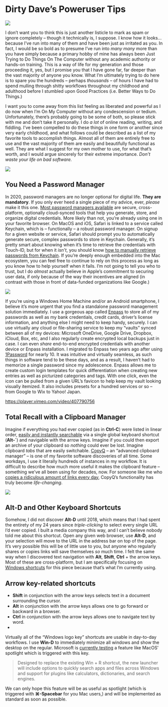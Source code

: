 # Dirty Dave’s Poweruser Tips

![](https://cdn-images-1.medium.com/max/1200/1*wByYcMpS3tG95T4uTkNOMg.png)


I don’t want you to think this is just another listicle to mark as spam or ignore completely – though it technically is, I suppose. I know how it looks… because I’ve run into many of them and have been just as irritated as you. In fact, I would be so bold as to presume I’ve run into *many many* more than you have simply because a primary hobby of mine has always been Just Trying to Do Things On The Computer without any academic authority or hands-on training. This is a way of life for my generation and those proceeding it, yes, but I promise you that I have gone far, far deeper than the vast majority of anyone you know. What I’m ultimately trying to do here is to spare you the hundreds – perhaps *thousands* – of hours I have had to spend mulling through shitty workflows throughout my childhood and adulthood before I stumbled upon Good Practices (i.e. Better Ways to Do Things.)

I want you to come away from this list feeling as liberated and powerful as I do now when I’m On My Computer without any condescension or tedium. Unfortunately, there’s probably going to be some of both, so please stick with me and don’t take it personally. I do *a lot* of online reading, writing, and fiddling. I’ve been compelled to do these things in one form or another since very early childhood, and what follows could be described as a list of my favorite tools to accomplish things. Almost all of them are entirely free to use and the vast majority of them are easily and beautifully functional as well. They are what I suggest for my own mother to use, for what that’s worth, and I would argue sincerely for their extreme importance. *Don’t waste your life on bad software.*

![](https://paper-attachments.dropbox.com/s_7C59EE99D0D5105278A78BA93A737D5EE2F5E7AA745C223D0603610AF67B9FC6_1587268519341_enpass.PNG)

## You Need a Password Manager

In 2020, password managers are no longer optional for digital life. **They are mandatory**. If you only ever heed a single piece of my advice, ever, *please* make it this one. [Most password managers available](https://www.pcmag.com/picks/the-best-password-managers) are secure, cross-platform, optionally cloud-synced tools that help you generate, store, and organize digital credentials. More likely than not, you’re already using one in your favorite browser. On MacOS and iOS, Safari is linked to a service called Keychain, which is – functionally – a robust password manager. On signup for a given website or service, Safari should prompt you to automatically generate secure, complex passwords to store in Keychain. Generally, it’s pretty smart about knowing when it’s time to retrieve the credentials with Touch-ID, but for when it *isn’t*, you should know [how to manually retrieve passwords from Keychain](https://support.apple.com/guide/keychain-access/what-is-keychain-access-kyca1083/mac). If you’re deeply enough embedded into the Mac ecosystem, you can feel free to continue to rely on this process as long as you know how to help yourself when it fails. I’m not going to tell you who to trust, but I do *almost* actually believe in Apple’s commitment to securing user data, if only because of the way their incentives are aligned (in contrast with those in front of data-funded organizations like Google.)

![](https://paper-attachments.dropbox.com/s_7C59EE99D0D5105278A78BA93A737D5EE2F5E7AA745C223D0603610AF67B9FC6_1587268551985_enpasscustom.PNG)


If you’re using a Windows Home Machine and/or an Android smartphone, I believe it’s more urgent that you find a standalone password management solution immediately. I use a gorgeous app called [Enpass](https://www.enpass.io/) to store all of my passwords as well as my bank credentials, credit cards, driver’s license information, and anything else I might need to keep handy, securely. I can use virtually any cloud or file-sharing service to keep my “vaults” synced between all of my devices: Microsoft OneDrive, Google Drive, Dropbox, iCloud, Box, etc, and I also regularly create encrypted local backups just in case. I can even *share* end-to-end encrypted credentials with another device or Enpass installation. I migrated to Enpass two years ago after using [1Password](https://www.consumerreports.org/password-managers/best-password-managers-review-digital-security-privacy-ease-of-use/) for nearly 10. It was intuitive and virtually seamless, as such things in software tend to be these days, and as a result, I haven’t had to memorize a single password since my adolescence. Enpass allows me to create custom login templates for quick differentiation when creating new entries as well as picturized categories and tags. With one click, even the icon can be pulled from a given URL’s favicon to help keep my vault looking visually itemized. It also includes presets for a hundred services or so – from Google to Wix to Yahoo! Japan.

https://player.vimeo.com/video/407790756

## Total Recall with a Clipboard Manager

Imagine if everything you had ever copied (as in **Ctrl-C**) were listed in linear order, [easily and instantly searchable](https://vimeo.com/407790756) via a single global keyboard shortcut (**Alt-`**) and navigable with the arrow keys. Imagine if you could then export an archive of your clipboard so *nothing* could ever be lost. Imagine clipboard *tabs* that are easily switchable. [CopyQ](https://hluk.github.io/CopyQ/) – an “advanced clipboard manager” – is one of my favorite software discoveries of all time. Some workdays, I use it literally hundreds of instances in my workflow. It is difficult to describe how much more useful it makes the clipboard feature – something we’ve all been using for decades, now. For someone like me who [copies a ridiculous amount of links every day](https://extratone.com/three-years-of-good-reads), CopyQ’s functionality has truly become *life-changing*.

![](https://paper-attachments.dropbox.com/s_7C59EE99D0D5105278A78BA93A737D5EE2F5E7AA745C223D0603610AF67B9FC6_1587268641374_Windows+10+Basic+Shortcuts.png)

## Alt-D and Other Keyboard Shortcuts

Somehow, I did not discover **Alt-D** until 2018, which means that I had spent the entirety of my 24 years since *triple-clicking* to select every single URL I’d ever copied. I built a media company this way, and I can’t believe nobody told me about this shortcut. Open any given web browser, use **Alt-D**, and your selection will move to the URL in the address bar on top of the page. It’s very possible this will be of little use to you, but anyone who regularly shares or copies links will save themselves *so* much time. I felt the same way when I discovered text navigation with **Alt**, **Shift**, **Ctrl** + the arrow keys. Most of these are cross-platform, but I am specifically focusing on [Windows shortcuts](https://support.microsoft.com/en-us/help/12445/windows-keyboard-shortcuts) for this piece because that’s what I’m currently using.

## Arrow key-related shortcuts
- **Shift** in conjunction with the arrow keys selects text in a document surrounding the cursor.
- **Alt** in conjunction with the arrow keys allows one to go forward or backward in a browser.
- **Ctrl** in conjunction with the arrow keys allows one to navigate text by word.
- 

Virtually all of the “Windows logo key” shortcuts are usable in day-to-day workflows. I use **Win-D** to immediately minimize all windows and show the desktop on the regular. Microsoft is [currently testing](https://www.theverge.com/2020/4/17/21224904/microsoft-windows-10-launcher-powertoy-spotlight-alfred-details) a feature like MacOS’ spotlight which is triggered with this key.


> Designed to replace the existing Win + R shortcut, the new launcher will include options to quickly search apps and files across Windows and support for plugins like calculators, dictionaries, and search engines.

We can only hope this feature will be as useful as spotlight (which is triggered with **⌘-Spacebar** for you Mac users,) and will be implemented as standard as soon as possible.

